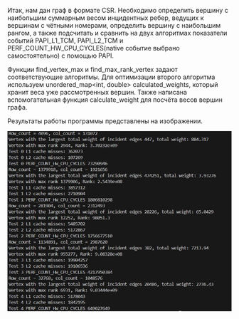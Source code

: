 Итак, нам дан граф в формате CSR. Необходимо определить вершину с наибольшим суммарным весом инцидентных ребер, ведущих к вершинам с чётными номерами, определить вершину с наибольшим рангом, а также подсчитать и сравнить на двух алгоритмах показатели событий PAPI_L1_TCM, PAPI_L2_TCM и PERF_COUNT_HW_CPU_CYCLES(native событие выбрано самостоятельно) с помощью PAPI.

Функции find_vertex_max и find_max_rank_vertex задают соответствующие алгоритмы. Для оптимизации второго алгоритма используем unordered_map<int, double> calculated_weights, который хранит веса уже рассмотренных вершин. Также написана вспомогательная функция calculate_weight для посчёта весов вершин графа.

Результаты работы программы представлены на изображении.

![Results](https://github.com/grantag2004/tspp_2024/blob/task03/task03/Результаты.jpg)

